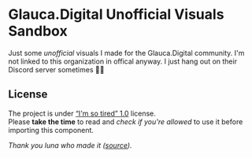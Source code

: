 # Glauca.Digital Unofficial Visuals Sandbox



Just some *unofficial* visuals I made for the Glauca.Digital community. I'm not linked to this organization in offical anyway. I just hang out on their Discord server sometimes 🤷‍♀️

## License

The project is under [“I'm so tired” 1.0](LICENSE) license. \
Please **take the time** to read and *check if you're allowed* to use it before importing this component.

*Thank you luna who made it ([source](https://olmewe.com/notepad/istsl/)).*
